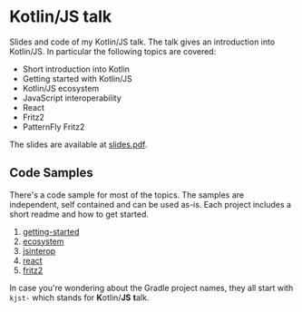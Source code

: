 # Kotlin/JS talk

Slides and code of my Kotlin/JS talk. The talk gives an introduction into Kotlin/JS. In particular the following topics are covered:

- Short introduction into Kotlin
- Getting started with Kotlin/JS
- Kotlin/JS ecosystem
- JavaScript interoperability
- React
- Fritz2
- PatternFly Fritz2

The slides are available at [slides.pdf](slides.pdf).

## Code Samples

There's a code sample for most of the topics. The samples are independent, self contained and can be used as-is. Each project includes a short readme and how to get started.

1. [getting-started](getting-started/README.md)
2. [ecosystem](ecosystem/README.md)
3. [jsinterop](jsinterop/README.md)
4. [react](react/README.md)
5. [fritz2](fritz2/README.md)

In case you're wondering about the Gradle project names, they all start with  `kjst-` which stands for **K**otlin/**JS** **t**alk. 
